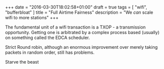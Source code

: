 +++
date = "2016-03-30T18:02:58+01:00"
draft = true
tags = [ "wifi", "bufferbloat"  ]
title = "Full Airtime Fairness"
description = "We *can* scale wifi to more stations"
+++

The fundamental unit of a wifi transaction is a TXOP - a transmission
opportunity. Getting one is arbitrated by a complex process based
(usually) on something called the EDCA scheduler.

Strict Round robin, although an enormous improvement over merely taking
packets in random order, still has problems.



Starve the beast

